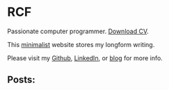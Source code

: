 # RCF

Passionate computer programmer. [Download CV](https://github.com/RyanFleck/Projects/raw/master/tex/Resume/RCF_CV_W19.pdf).

This [minimalist](/posts/digital-minimalism) website stores my longform writing. 

Please visit my [Github](https://github.com/ryanfleck/), [LinkedIn](https://www.linkedin.com/in/ryan-c-fleck/), or [blog](https://ryanfleck.github.io) for more info.

## Posts:
